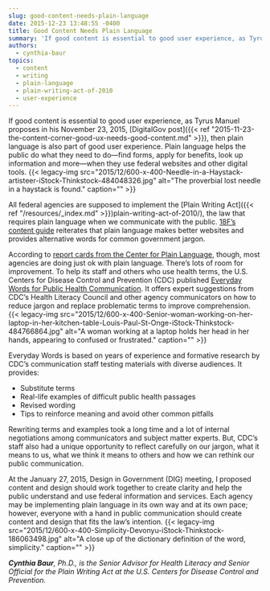 ```yaml
---
slug: good-content-needs-plain-language
date: 2015-12-23 13:48:55 -0400
title: Good Content Needs Plain Language
summary: 'If good content is essential to good user experience, as Tyrus Manuel proposes in his November 23, 2015, DigitalGov post, then plain language is also part of good user experience. Plain language helps the public do what they need to do&mdash;find forms, apply for benefits, look up information and more&mdash;when they use federal websites and other'
authors:
  - cynthia-baur
topics:
  - content
  - writing
  - plain-language
  - plain-writing-act-of-2010
  - user-experience
---
```


If good content is essential to good user experience, as Tyrus Manuel proposes in his November 23, 2015, [DigitalGov post]({{< ref "2015-11-23-the-content-corner-good-ux-needs-good-content.md" >}}), then plain language is also part of good user experience. Plain language helps the public do what they need to do—find forms, apply for benefits, look up information and more—when they use federal websites and other digital tools. {{< legacy-img src="2015/12/600-x-400-Needle-in-a-Haystack-artisteer-iStock-Thinkstock-484048326.jpg" alt="The proverbial lost needle in a haystack is found." caption="" >}} 

All federal agencies are supposed to implement the [Plain Writing Act]({{< ref "/resources/_index.md" >}})plain-writing-act-of-2010/), the law that requires plain language when we communicate with the public. [18F’s content guide](https://pages.18f.gov/content-guide/plain-language/) reiterates that plain language makes better websites and provides alternative words for common government jargon.

According to [report cards from the Center for Plain Language](http://centerforplainlanguage.org/report-cards/), though, most agencies are doing just ok with plain language. There’s lots of room for improvement. To help its staff and others who use health terms, the U.S. Centers for Disease Control and Prevention (CDC) published [Everyday Words for Public Health Communication](http://www.cdc.gov/healthliteracy/developmaterials/plainlanguage.html). It offers expert suggestions from CDC’s Health Literacy Council and other agency communicators on how to reduce jargon and replace problematic terms to improve comprehension. {{< legacy-img src="2015/12/600-x-400-Senior-woman-working-on-her-laptop-in-her-kitchen-table-Louis-Paul-St-Onge-iStock-Thinkstock-484766864.jpg" alt="A woman working at a laptop holds her head in her hands, appearing to confused or frustrated." caption="" >}} 

Everyday Words is based on years of experience and formative research by CDC’s communication staff testing materials with diverse audiences. It provides:

  * Substitute terms
  * Real-life examples of difficult public health passages
  * Revised wording
  * Tips to reinforce meaning and avoid other common pitfalls

Rewriting terms and examples took a long time and a lot of internal negotiations among communicators and subject matter experts. But, CDC’s staff also had a unique opportunity to reflect carefully on our jargon, what it means to us, what we think it means to others and how we can rethink our public communication.

At the January 27, 2015, Design in Government (DIG) meeting, I proposed content and design should work together to create clarity and help the public understand and use federal information and services. Each agency may be implementing plain language in its own way and at its own pace; however, everyone with a hand in public communication should create content and design that fits the law&#8217;s intention. {{< legacy-img src="2015/12/600-x-400-Simplicity-Devonyu-iStock-Thinkstock-186063498.jpg" alt="A close up of the dictionary definition of the word, simplicity." caption="" >}} 

_**Cynthia Baur**, Ph.D., is the Senior Advisor for Health Literacy and Senior Official for the Plain Writing Act at the U.S. Centers for Disease Control and Prevention._